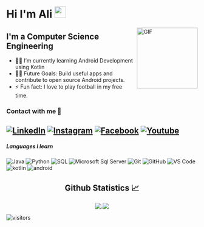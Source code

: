 # Hi I'm Ali   <img width="30px" src="https://media.tenor.com/images/3b388fe03da271d2674faf85eb7c3fcd/tenor.gif" />   

<img align="right" alt="GIF" height="160px" 
 src="https://media.giphy.com/media/du3J3cXyzhj75IOgvA/giphy.gif" />

## I'm a Computer Science Engineering  
- 👨‍💻 I’m currently learning Android Development using Kotlin   
- 💪🏼 Future Goals: Build useful apps and contribute to open source Android projects.
- ⚡ Fun fact: I love to play football in my free time.

### Contact with me 📝
<a href="https://www.linkedin.com/in/ali-abuhussien-2595b2224/" target="_blank"><img src="https://img.shields.io/badge/LinkedIn-%230077B5.svg?&style=flat-square&logo=linkedin&logoColor=white" alt="LinkedIn"></a>
<a href="https://www.instagram.com/abuhussien28/" target="_blank"><img src="https://img.shields.io/badge/Instagram-%23E4405F.svg?&style=flat-square&logo=instagram&logoColor=white" alt="Instagram"></a>
<a href="https://www.facebook.com/AliMohamedAliAbuHussien" target="_blank"><img src="https://img.shields.io/badge/Facebook-%231877F2.svg?&style=flat-square&logo=facebook&logoColor=white" alt="Facebook"></a>
<a href="https://www.youtube.com/channel/UCR3oujDReXG1T6VqHxUjxdQ" target="_blank"><img src="https://img.shields.io/badge/Youtube-%23E4405F.svg?&style=flat-square&logo=youtube&logoColor=white" alt="Youtube"></a>
<br />
---

##### Languages I learn
![Java](https://img.shields.io/badge/-Java-000000?style=flat&logo=java)
![Python](https://img.shields.io/badge/-Python-000000?style=flat&logo=python)
![SQL](https://img.shields.io/badge/-SQL-000000?style=flat&logo=postgresql)
![Microsoft Sql Server](https://img.shields.io/badge/-Sql%20Server-CC2927?style=flat-square&logo=microsoft-sql-server&logoColor=ffffff)
![Git](https://img.shields.io/badge/-Git-%23F05032?style=flat-square&logo=git&logoColor=%23ffffff)
![GitHub](https://img.shields.io/badge/-GitHub-181717?style=flat-square&logo=github)
![VS Code](http://img.shields.io/badge/-VS%20Code-007ACC?style=flat-square&logo=visual-studio-code&logoColor=ffffff)
![kotlin](https://img.shields.io/badge/-Kotlin-181717?style=flat-square&logo=Kotlin)
![android](https://img.shields.io/badge/-android-181717?style=flat-square&logo=android)
<br/>
  <h2 align="center"> Github Statistics 📈 </h2>
  
  <div align="center"> 
     <a href="">
      <img align="center" src="https://github-readme-stats-sigma-five.vercel.app/api?username=abuhussien28&show_icons=true&include_all_commits=true&count_private=true&theme=react&line_height=40" />
    </a>
    <a href="">
      <img align="center" src="https://github-readme-stats.vercel.app/api/top-langs/?username=abuhussien28&theme=react&line_height=40&hide=css"/>
    </a>
</div
<br/>

![visitors](https://visitor-badge.laobi.icu/badge?page_id=abuhussien28.abuhussien28)
